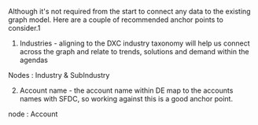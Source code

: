 Although it's not required from the start to connect any data to the existing graph model.  Here are a couple of recommended anchor points to consider.1

1. Industries - aligning to the DXC industry taxonomy will help us connect across the graph and relate to trends, solutions and demand within the agendas

Nodes : Industry & SubIndustry

2. Account name - the account name within DE map to the accounts names with SFDC, so working against this is a good anchor point.

node : Account



